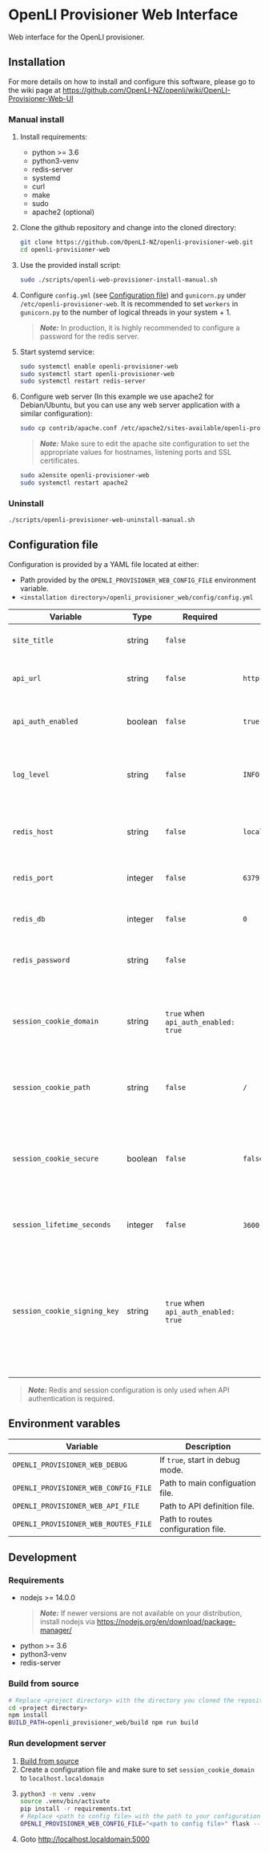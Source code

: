 # OpenLI Provisioner Web Interface

Web interface for the OpenLI provisioner.

## Installation

For more details on how to install and configure this software, please
go to the wiki page at
https://github.com/OpenLI-NZ/openli/wiki/OpenLI-Provisioner-Web-UI

### Manual install

1. Install requirements:
    * python >= 3.6
    * python3-venv
    * redis-server
    * systemd
    * curl
    * make
    * sudo
    * apache2 (optional)

2. Clone the github repository and change into the cloned directory:
    ```bash
    git clone https://github.com/OpenLI-NZ/openli-provisioner-web.git
    cd openli-provisioner-web
    ```

3. Use the provided install script:
    ```bash
    sudo ./scripts/openli-web-provisioner-install-manual.sh
    ```

4. Configure `config.yml` (see [Configuration file](#configuration-file))
   and `gunicorn.py` under `/etc/openli-provisioner-web`.
   It is recommended to set `workers` in `gunicorn.py`
   to the number of logical threads in your system + 1.
   > ***Note:*** In production, it is highly recommended
   to configure a password for the redis server.

5. Start systemd service:
    ```bash
    sudo systemctl enable openli-provisioner-web
    sudo systemctl start openli-provisioner-web
    sudo systemctl restart redis-server
    ```

6. Configure web server
   (In this example we use apache2 for Debian/Ubuntu,
   but you can use any web server application
   with a similar configuration):
    ```bash
    sudo cp contrib/apache.conf /etc/apache2/sites-available/openli-provisioner-web.conf
    ```
    > ***Note:*** Make sure to edit the apache site configuration to set the
    appropriate values for hostnames, listening ports and SSL certificates.
    ```bash
    sudo a2ensite openli-provisioner-web
    sudo systemctl restart apache2
    ```


### Uninstall

```bash
./scripts/openli-provisioner-web-uninstall-manual.sh
```

## Configuration file

Configuration is provided by a YAML file located at either:
* Path provided by the `OPENLI_PROVISIONER_WEB_CONFIG_FILE` environment variable.
* `<installation directory>/openli_provisioner_web/config/config.yml`

| Variable | Type | Required | Default | Description |
| -------- | ---- | -------- | ------- | ----------- |
| `site_title` | string | `false` | | Title to display for the web interface instance. |
| `api_url` | string | `false` | `http://localhost:8992` | URL for the OpenLI intercept configuration REST API. |
| `api_auth_enabled` | boolean | `false` | `true` | Set to `true` if the REST API authentication is enabled. |
| `log_level` | string | `false` | `INFO` | Log level for output to stdout/stderr. Choices: ERROR, WARNING, INFO, DEBUG. |
| `redis_host` | string | `false` | `localhost` | Redis database hostname or IP address (when `api_auth_enabled: true`) |
| `redis_port` | integer | `false` | `6379` | Redis database port (when `api_auth_enabled: true`) |
| `redis_db` | integer | `false` | `0` | Redis database ID (when `api_auth_enabled: true`) |
| `redis_password` | string | `false` | | Redis database password (when `api_auth_enabled: true`) |
| `session_cookie_domain` | string | `true` when `api_auth_enabled: true` | | Domain for the session cookie (when `api_auth_enabled: true`). This should be set to the server name of the web server. |
| `session_cookie_path` | string | `false` | `/` | Path for the session cookie (when `api_auth_enabled: true`). |
| `session_cookie_secure` | boolean | `false` | `false` | If `true`, require secure connections (when `api_auth_enabled: true`). It is recommended to set this to `true` in production. |
| `session_lifetime_seconds` | integer | `false` | `3600` (1 hour) | Session lifetime in seconds (when `api_auth_enabled: true`). |
| `session_cookie_signing_key` | string | `true` when `api_auth_enabled: true` | | A secure random string for signing session cookies with (when `api_auth_enabled: true`). It is recommended to provide a string of length 40. The minimum required length is 20 to provide a good level of security. |

> ***Note:*** Redis and session configuration is only used when API authentication is required.

## Environment varables
| Variable | Description |
| -------- | ----------- |
| `OPENLI_PROVISIONER_WEB_DEBUG` | If `true`, start in debug mode. |
| `OPENLI_PROVISIONER_WEB_CONFIG_FILE` | Path to main configuation file. |
| `OPENLI_PROVISIONER_WEB_API_FILE` | Path to API definition file. |
| `OPENLI_PROVISIONER_WEB_ROUTES_FILE` | Path to routes configuration file. |

## Development

### Requirements

* nodejs >= 14.0.0
  > ***Note:*** If newer versions are not available on your
  distribution, install nodejs via
  https://nodejs.org/en/download/package-manager/
* python >= 3.6
* python3-venv
* redis-server

### Build from source

```bash
# Replace <project directory> with the directory you cloned the repository to
cd <project directory>
npm install
BUILD_PATH=openli_provisioner_web/build npm run build
```

### Run development server

1. [Build from source](#build-from-source)
2. Create a configuration file and make sure to set
   `session_cookie_domain` to `localhost.localdomain`
3. ```bash
   python3 -m venv .venv
   source .venv/bin/activate
   pip install -r requirements.txt
   # Replace <path to config file> with the path to your configuration file
   OPENLI_PROVISIONER_WEB_CONFIG_FILE="<path to config file>" flask --app openli_provisioner_web run
    ```
4. Goto http://localhost.localdomain:5000
